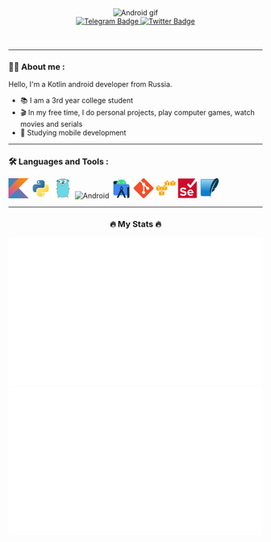 <div id="header" align="center">
    <img src="https://media.giphy.com/media/Y4bzv6DYbYzy8jDnoW/giphy.gif" width="200" alt="Android gif"/>
</div>
<div id="badges" align=center>
    <a href="https://t.me/Murzify">
        <img src="https://img.shields.io/badge/Telegram-blue?logo=telegram&logoColor=white&style=for-the-badge" alt="Telegram Badge"/>
    </a>
    <a href="https://twitter.com/Murzify">
        <img src="https://img.shields.io/badge/Twitter-blue?style=for-the-badge&logo=twitter&logoColor=white" alt="Twitter Badge">
    </a>
</div>
<div id="view counter" align=center>
    <img align=center src="https://komarev.com/ghpvc/?username=Murzify&style=flat-square&color=blue" alt=""/>
</div>
<br>

---
### :man_technologist: About me :
Hello, I'm a Kotlin android developer from Russia.

- :books: I am a 3rd year college student
- :clapper: In my free time, I do personal projects, play computer games, watch movies and serials
- :iphone: Studying mobile development
---
### :hammer_and_wrench: Languages and Tools :
<div>
    <img src="https://github.com/devicons/devicon/blob/master/icons/kotlin/kotlin-original.svg" width="40" height="40" alt="Kotlin">
    <img src="https://github.com/devicons/devicon/blob/master/icons/python/python-original.svg" width="40" height="40" alt="Python">
    <img src="https://github.com/devicons/devicon/blob/master/icons/go/go-original.svg" width="40" height="40" alt="Go">
    <img src="https://cdn.worldvectorlogo.com/logos/android-logomark.svg" width="50" alt="Android">
    <img src="https://github.com/devicons/devicon/blob/master/icons/androidstudio/androidstudio-original.svg" width="40" height="40" alt="Android Studio">
    <img src="https://github.com/devicons/devicon/blob/master/icons/git/git-original.svg" width="40" height="40" alt="Git">
    <img src="https://github.com/devicons/devicon/blob/master/icons/amazonwebservices/amazonwebservices-original.svg" width="40" height="40" alt="AWS">
    <img src="https://github.com/devicons/devicon/blob/master/icons/selenium/selenium-original.svg" width="40" height="40" alt="Selenium">
    <img src="https://github.com/devicons/devicon/blob/master/icons/sqlite/sqlite-original.svg" width="40" height="40" alt="Sqlite">
</div>

---

### <p align="center">:fire: My Stats :fire:</p>

<div align="center">
    <img src="https://raw.githubusercontent.com/Murzify/github-stats/master/generated/overview.svg#gh-dark-mode-only">
    <img src="https://raw.githubusercontent.com/Murzify/github-stats/master/generated/languages.svg#gh-dark-mode-only">
</div>
